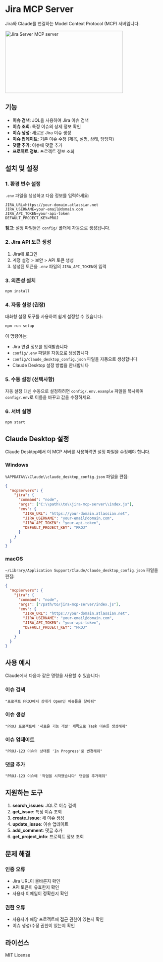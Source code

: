 # Jira MCP Server

Jira와 Claude를 연결하는 Model Context Protocol (MCP) 서버입니다.

<a href="https://glama.ai/mcp/servers/@SunWooBang/jira-mcp-server">
  <img width="380" height="200" src="https://glama.ai/mcp/servers/@SunWooBang/jira-mcp-server/badge" alt="Jira Server MCP server" />
</a>

## 기능

- **이슈 검색**: JQL을 사용하여 Jira 이슈 검색
- **이슈 조회**: 특정 이슈의 상세 정보 확인
- **이슈 생성**: 새로운 Jira 이슈 생성
- **이슈 업데이트**: 기존 이슈 수정 (제목, 설명, 상태, 담당자)
- **댓글 추가**: 이슈에 댓글 추가
- **프로젝트 정보**: 프로젝트 정보 조회

## 설치 및 설정

### 1. 환경 변수 설정

`.env` 파일을 생성하고 다음 정보를 입력하세요:

```env
JIRA_URL=https://your-domain.atlassian.net
JIRA_USERNAME=your-email@domain.com
JIRA_API_TOKEN=your-api-token
DEFAULT_PROJECT_KEY=PROJ
```

**참고**: 설정 파일들은 `config/` 폴더에 자동으로 생성됩니다.

### 2. Jira API 토큰 생성

1. Jira에 로그인
2. 계정 설정 > 보안 > API 토큰 생성
3. 생성된 토큰을 `.env` 파일의 `JIRA_API_TOKEN`에 입력

### 3. 의존성 설치

```bash
npm install
```

### 4. 자동 설정 (권장)

대화형 설정 도구를 사용하여 쉽게 설정할 수 있습니다:

```bash
npm run setup
```

이 명령어는:
- Jira 연결 정보를 입력받습니다
- `config/.env` 파일을 자동으로 생성합니다
- `config/claude_desktop_config.json` 파일을 자동으로 생성합니다
- Claude Desktop 설정 방법을 안내합니다

### 5. 수동 설정 (선택사항)

자동 설정 대신 수동으로 설정하려면 `config/.env.example` 파일을 복사하여 `config/.env`로 이름을 바꾸고 값을 수정하세요.

### 6. 서버 실행

```bash
npm start
```

## Claude Desktop 설정

Claude Desktop에서 이 MCP 서버를 사용하려면 설정 파일을 수정해야 합니다.

### Windows
`%APPDATA%\\Claude\\claude_desktop_config.json` 파일을 편집:

```json
{
  "mcpServers": {
    "jira": {
      "command": "node",
      "args": ["C:\\path\\to\\jira-mcp-server\\index.js"],
      "env": {
        "JIRA_URL": "https://your-domain.atlassian.net",
        "JIRA_USERNAME": "your-email@domain.com",
        "JIRA_API_TOKEN": "your-api-token",
        "DEFAULT_PROJECT_KEY": "PROJ"
      }
    }
  }
}
```

### macOS
`~/Library/Application Support/Claude/claude_desktop_config.json` 파일을 편집:

```json
{
  "mcpServers": {
    "jira": {
      "command": "node",
      "args": ["/path/to/jira-mcp-server/index.js"],
      "env": {
        "JIRA_URL": "https://your-domain.atlassian.net",
        "JIRA_USERNAME": "your-email@domain.com", 
        "JIRA_API_TOKEN": "your-api-token",
        "DEFAULT_PROJECT_KEY": "PROJ"
      }
    }
  }
}
```

## 사용 예시

Claude에서 다음과 같은 명령을 사용할 수 있습니다:

### 이슈 검색
```
"프로젝트 PROJ에서 상태가 Open인 이슈들을 찾아줘"
```

### 이슈 생성
```
"PROJ 프로젝트에 '새로운 기능 개발' 제목으로 Task 이슈를 생성해줘"
```

### 이슈 업데이트
```
"PROJ-123 이슈의 상태를 'In Progress'로 변경해줘"
```

### 댓글 추가
```
"PROJ-123 이슈에 '작업을 시작했습니다' 댓글을 추가해줘"
```

## 지원하는 도구

1. **search_issues**: JQL로 이슈 검색
2. **get_issue**: 특정 이슈 조회
3. **create_issue**: 새 이슈 생성
4. **update_issue**: 이슈 업데이트
5. **add_comment**: 댓글 추가
6. **get_project_info**: 프로젝트 정보 조회

## 문제 해결

### 인증 오류
- Jira URL이 올바른지 확인
- API 토큰이 유효한지 확인
- 사용자 이메일이 정확한지 확인

### 권한 오류
- 사용자가 해당 프로젝트에 접근 권한이 있는지 확인
- 이슈 생성/수정 권한이 있는지 확인

## 라이선스

MIT License
